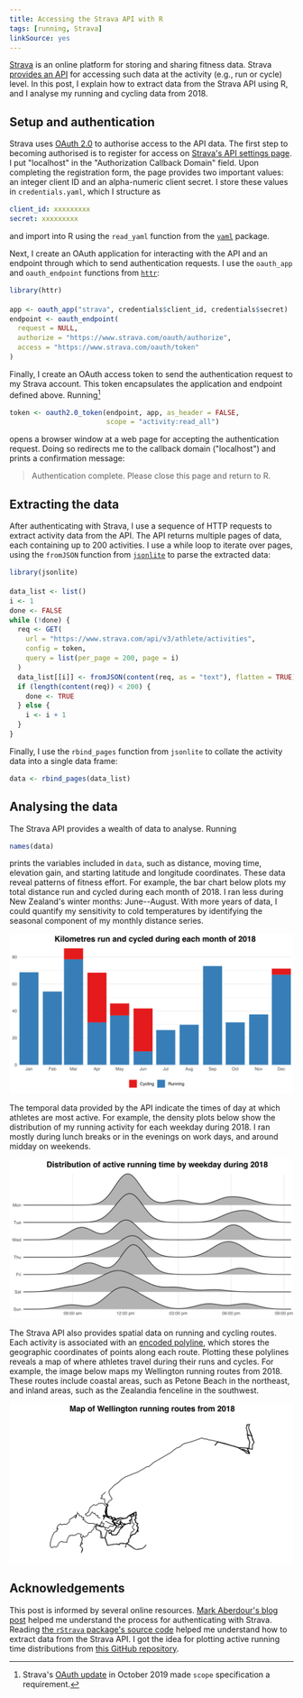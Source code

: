 ```yaml
---
title: Accessing the Strava API with R
tags: [running, Strava]
linkSource: yes
---
```


[Strava](https://www.strava.com/) is an online platform for storing and sharing fitness data.
Strava [provides an API](https://developers.strava.com) for accessing such data at the activity (e.g., run or cycle) level.
In this post, I explain how to extract data from the Strava API using R, and I analyse my running and cycling data from 2018.

## Setup and authentication

Strava uses [OAuth 2.0](https://oauth.net/2/) to authorise access to the API data.
The first step to becoming authorised is to register for access on [Strava's API settings page](https://www.strava.com/settings/api/).
I put "localhost" in the "Authorization Callback Domain" field.
Upon completing the registration form, the page provides two important values: an integer client ID and an alpha-numeric client secret.
I store these values in `credentials.yaml`, which I structure as

```yaml
client_id: xxxxxxxxx
secret: xxxxxxxxx
```

and import into R using the `read_yaml` function from the [`yaml`](https://cran.r-project.org/package=yaml) package.

Next, I create an OAuth application for interacting with the API and an endpoint through which to send authentication requests.
I use the `oauth_app` and `oauth_endpoint` functions from [`httr`](https://cran.r-project.org/package=httr):

```r
library(httr)

app <- oauth_app("strava", credentials$client_id, credentials$secret)
endpoint <- oauth_endpoint(
  request = NULL,
  authorize = "https://www.strava.com/oauth/authorize",
  access = "https://www.strava.com/oauth/token"
)
```

Finally, I create an OAuth access token to send the authentication request to my Strava account.
This token encapsulates the application and endpoint defined above.
Running[^scope]

```r
token <- oauth2.0_token(endpoint, app, as_header = FALSE,
                        scope = "activity:read_all")
```

[^scope]: Strava's [OAuth update](https://developers.strava.com/docs/oauth-updates/) in October 2019 made `scope` specification a requirement.

opens a browser window at a web page for accepting the authentication request.
Doing so redirects me to the callback domain ("localhost") and prints a confirmation message:

> Authentication complete. Please close this page and return to R.

## Extracting the data

After authenticating with Strava, I use a sequence of HTTP requests to extract activity data from the API.
The API returns multiple pages of data, each containing up to 200 activities.
I use a while loop to iterate over pages, using the `fromJSON` function from [`jsonlite`](https://cran.r-project.org/package=jsonlite) to parse the extracted data:

```r
library(jsonlite)

data_list <- list()
i <- 1
done <- FALSE
while (!done) {
  req <- GET(
    url = "https://www.strava.com/api/v3/athlete/activities",
    config = token,
    query = list(per_page = 200, page = i)
  )
  data_list[[i]] <- fromJSON(content(req, as = "text"), flatten = TRUE)
  if (length(content(req)) < 200) {
    done <- TRUE
  } else {
    i <- i + 1
  }
}
```

Finally, I use the `rbind_pages` function from `jsonlite` to collate the activity data into a single data frame:

```r
data <- rbind_pages(data_list)
```

## Analysing the data

The Strava API provides a wealth of data to analyse.
Running

```r
names(data)
```

prints the variables included in `data`, such as distance, moving time, elevation gain, and starting latitude and longitude coordinates.
These data reveal patterns of fitness effort.
For example, the bar chart below plots my total distance run and cycled during each month of 2018.
I ran less during New Zealand's winter months: June--August.
With more years of data, I could quantify my sensitivity to cold temperatures by identifying the seasonal component of my monthly distance series.

![](figures/monthly-distances-1.svg)

The temporal data provided by the API indicate the times of day at which athletes are most active.
For example, the density plots below show the distribution of my running activity for each weekday during 2018.
I ran mostly during lunch breaks or in the evenings on work days, and around midday on weekends.

![](figures/active-time-1.svg)

The Strava API also provides spatial data on running and cycling routes.
Each activity is associated with an [encoded polyline](https://developers.google.com/maps/documentation/utilities/polylinealgorithm), which stores the geographic coordinates of points along each route.
Plotting these polylines reveals a map of where athletes travel during their runs and cycles.
For example, the image below maps my Wellington running routes from 2018.
These routes include coastal areas, such as Petone Beach in the northeast, and inland areas, such as the Zealandia fenceline in the southwest.

![](figures/wellington-routes-1.svg)

## Acknowledgements

This post is informed by several online resources.
[Mark Aberdour's blog post](http://www.open-thoughts.com/2017/01/the-quantified-cyclist-analysing-strava-data-using-r/) helped me understand the process for authenticating with Strava.
Reading [the `rStrava` package's source code](https://github.com/fawda123/rStrava) helped me understand how to extract data from the Strava API.
I got the idea for plotting active running time distributions from [this GitHub repository](https://github.com/marcusvolz/strava).

